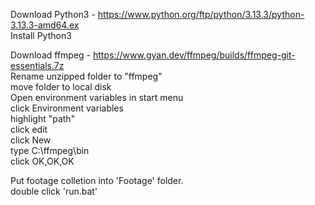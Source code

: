 Download Python3 - https://www.python.org/ftp/python/3.13.3/python-3.13.3-amd64.ex <br>
Install Python3

Download ffmpeg - https://www.gyan.dev/ffmpeg/builds/ffmpeg-git-essentials.7z <br>
Rename unzipped folder to "ffmpeg" <br>
move folder to local disk <br>
Open environment variables in start menu <br>
click Environment variables <br>
highlight "path" <br>
click edit <br>
click New <br>
type C:\ffmpeg\bin <br>
click OK,OK,OK <br>

Put footage colletion into 'Footage' folder. <br>
double click 'run.bat' <br>
